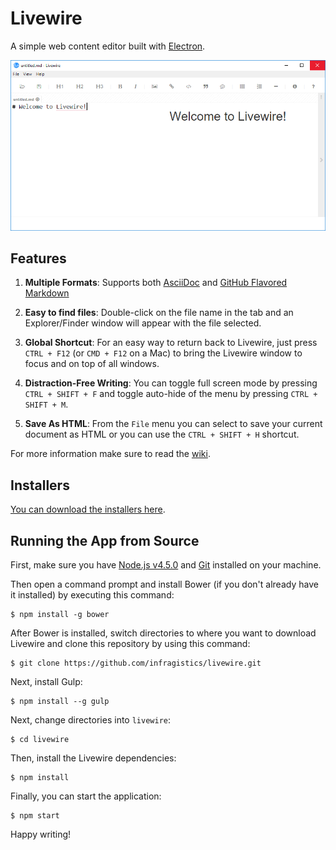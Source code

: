 ﻿# Livewire

A simple web content editor built with [Electron](electron.atom.io).

![Livewire](screenshot.png)

## Features
1. **Multiple Formats**: Supports both [AsciiDoc](http://www.methods.co.nz/asciidoc/) and [GitHub Flavored Markdown](https://help.github.com/articles/github-flavored-markdown/)

2. **Easy to find files**: Double-click on the file name in the tab and an Explorer/Finder window will appear with the file selected.

3. **Global Shortcut**: For an easy way to return back to Livewire, just press `CTRL + F12` (or `CMD + F12` on a Mac) to bring the Livewire window to focus and on top of all windows. 

4. **Distraction-Free Writing**: You can toggle full screen mode by pressing `CTRL + SHIFT + F` and toggle auto-hide of the menu by pressing `CTRL + SHIFT + M`.

5. **Save As HTML**: From the `File` menu you can select to save your current document as HTML or you can use the `CTRL + SHIFT + H` shortcut.

For more information make sure to read the [wiki](https://github.com/craigshoemaker/livewire/wiki).

		  
## Installers
 
 [You can download the installers here](https://github.com/Infragistics/livewire/wiki/installers).

## Running the App from Source

First, make sure you have [Node.js v4.5.0](https://nodejs.org/) and [Git](https://git-scm.com/downloads) installed on your machine.

Then open a command prompt and install Bower (if you don't already have it installed) by executing this command:

    $ npm install -g bower

After Bower is installed, switch directories to where you want to download Livewire and clone this repository by using this command:

    $ git clone https://github.com/infragistics/livewire.git
    
Next, install Gulp:

    $ npm install --g gulp
    
Next, change directories into `livewire`:

    $ cd livewire 
    
Then, install the Livewire dependencies:

    $ npm install
    
Finally, you can start the application:
    
    $ npm start
    
Happy writing!
